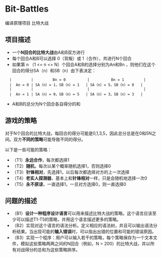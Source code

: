 # Bit-Battles
编译原理项目 比特大战

## 项目描述

- 一个**N回合的比特大战**由A和B双方进行
- 每个回合A和B可以选择 0（背叛）或 1（合作），共进行N个回合
- 如果第 n （1 <= n <= N）个回合A和B的选择分别为An和Bn ，则他们在这个回合的得分SA（n）和SB（n）由下表决定：
```
  |         |         Bn = 0          |          Bn = 1         |
  |  An = 0 | SA（n）= 1，SB（n）= 1   | SA（n）= 5，SB（n）= 0   |
  |         |                         |                         |
  |  An = 1 | SA（n）= 0，SB（n）= 5   | SA（n）= 3，SB（n）= 3   |
```
  
- A和B的总分为N个回合各自得分的和


## 游戏的策略

对于N个回合的比特大战，每回合的得分可能是0,1,3,5，因此总分总是在0和5N之间。双方**不同的策略**可能导致不同的得分。


以下是一些可能的策略：

- （T1）**永远合作**，每次都选择1
- （T2）**随机**，每次以某个概率随机选择1，否则选择0
- （T3）**针锋相对**，先选择1，以后每次都选择对方的上一次选择
- （T4）**老实人探测器**，基本上和**针锋相对**一样，只是会随机地选择一次0
- （T5）**永不原谅**，一直选择1，一旦对方选择0，则一直选择0

## 问题的描述

- （B1）**设计一种程序设计语言**可以用来描述比特大战的策略。这个语言应该至少可以描述T1-T5的策略，并用这个语言描述更多的策略。
- （B2）实现对这个语言的语法分析。定义相应的语法树，并且可以输出语法分析结果。当出现可能的**输入错误**时，可以指出出错的位置和可能的错误原因。
- （B3）实现一个程序：用户可以输入若干的策略，每个策略保存为一个文本文件，模拟这些策略两两之间的N回合（例如，N = 200）的比特大战，并以所有对战得分的总和为这些策略排序。